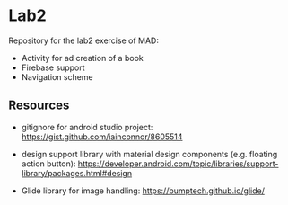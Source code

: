 # Lab2

Repository for the lab2 exercise of MAD: 
- Activity for ad creation of a book
- Firebase support
- Navigation scheme


## Resources

* gitignore for android studio project: https://gist.github.com/iainconnor/8605514

* design support library with material design components (e.g. floating action button): https://developer.android.com/topic/libraries/support-library/packages.html#design

* Glide library for image handling: https://bumptech.github.io/glide/
